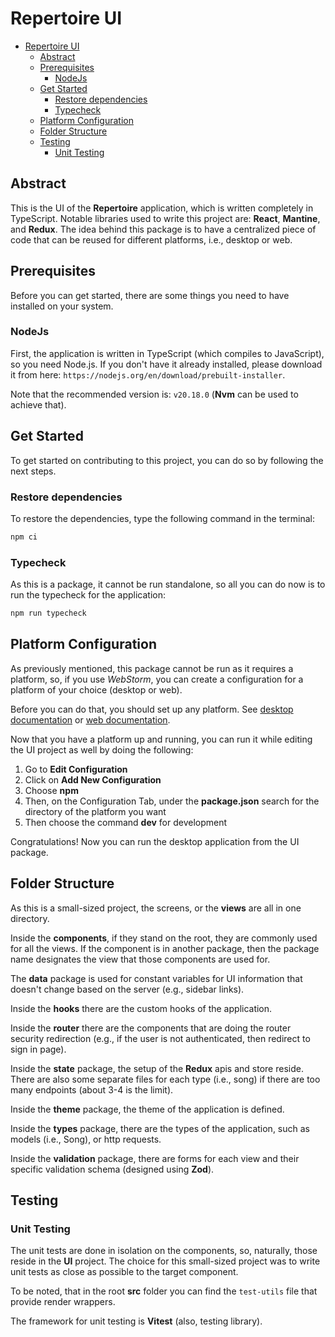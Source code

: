 # Repertoire UI

* [Repertoire UI](#repertoire-ui)
  * [Abstract](#abstract)
  * [Prerequisites](#prerequisites)
    * [NodeJs](#nodejs)
  * [Get Started](#get-started)
    * [Restore dependencies](#restore-dependencies)
    * [Typecheck](#typecheck)
  * [Platform Configuration](#platform-configuration)
  * [Folder Structure](#folder-structure)
  * [Testing](#testing)
    * [Unit Testing](#unit-testing)

## Abstract

This is the UI of the **Repertoire** application, which is written completely in TypeScript.
Notable libraries used to write this project are: **React**, **Mantine**, and **Redux**.
The idea behind this package is to have a centralized piece of code that can be reused for different platforms,
i.e., desktop or web.

## Prerequisites

Before you can get started, there are some things you need to have installed on your system.

### NodeJs

First, the application is written in TypeScript (which compiles to JavaScript), so you need Node.js.
If you don't have it already installed, please download it from here:
`https://nodejs.org/en/download/prebuilt-installer`.

Note that the recommended version is: `v20.18.0` (**Nvm** <Node Version Manager> can be used to achieve that).

## Get Started

To get started on contributing to this project, you can do so by following the next steps.

### Restore dependencies

To restore the dependencies, type the following command in the terminal:

```sh
npm ci
```

### Typecheck

As this is a package, it cannot be run standalone, so all you can do now is to run the typecheck for the application:

```sh
npm run typecheck
```

## Platform Configuration

As previously mentioned, this package cannot be run as it requires a platform, so, if you use _WebStorm_,
you can create a configuration for a platform of your choice (desktop or web).

Before you can do that, you should set up any platform.
See
[desktop documentation](../repertoire.desktop/README.md)
or
[web documentation](../repertoire.web/README.md).

Now that you have a platform up and running, you can run it while editing the UI project as well by doing the following:

1. Go to **Edit Configuration**
2. Click on **Add New Configuration**
3. Choose **npm**
4. Then, on the Configuration Tab, under the **package.json** search for the directory of the platform you want
5. Then choose the command **dev** for development

Congratulations! Now you can run the desktop application from the UI package.

## Folder Structure

As this is a small-sized project, the screens, or the **views** are all in one directory.

Inside the **components**, if they stand on the root, they are commonly used for all the views.
If the component is in another package, then the package name designates the view that those components are used for.

The **data** package is used for constant variables for UI information that doesn't change based on the server
(e.g., sidebar links).

Inside the **hooks** there are the custom hooks of the application.

Inside the **router** there are the components that are doing the router security redirection
(e.g., if the user is not authenticated, then redirect to sign in page).

Inside the **state** package, the setup of the **Redux** apis and store reside.
There are also some separate files for each type (i.e., song) if there are too many endpoints (about 3-4 is the limit).

Inside the **theme** package, the theme of the application is defined.

Inside the **types** package, there are the types of the application, such as models (i.e., Song), or http requests.

Inside the **validation** package, there are forms for each view and their specific validation schema
(designed using **Zod**).

## Testing

### Unit Testing

The unit tests are done in isolation on the components, so, naturally, those reside in the **UI** project.
The choice for this small-sized project was to write unit tests as close as possible to the target component.

To be noted, that in the root **src** folder you can find the `test-utils` file that provide render wrappers.

The framework for unit testing is **Vitest** (also, testing library).
